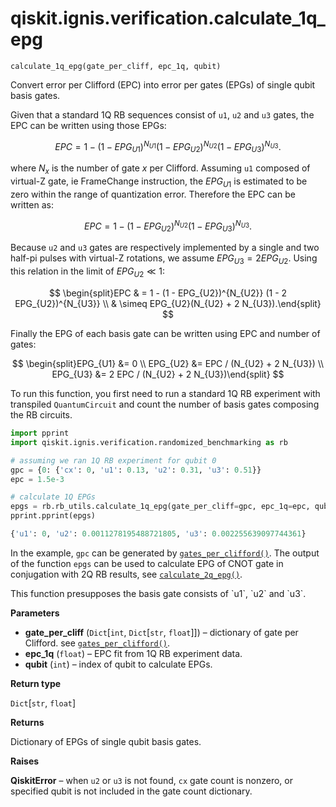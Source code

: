 <span id="qiskit-ignis-verification-calculate-1q-epg" />

# qiskit.ignis.verification.calculate\_1q\_epg

`calculate_1q_epg(gate_per_cliff, epc_1q, qubit)`

Convert error per Clifford (EPC) into error per gates (EPGs) of single qubit basis gates.

Given that a standard 1Q RB sequences consist of `u1`, `u2` and `u3` gates, the EPC can be written using those EPGs:

$$
EPC = 1 - (1 - EPG_{U1})^{N_{U1}} (1 - EPG_{U2})^{N_{U2}} (1 - EPG_{U3})^{N_{U3}}.
$$

where $N_{x}$ is the number of gate $x$ per Clifford. Assuming `u1` composed of virtual-Z gate, ie FrameChange instruction, the $EPG_{U1}$ is estimated to be zero within the range of quantization error. Therefore the EPC can be written as:

$$
EPC = 1 - (1 - EPG_{U2})^{N_{U2}} (1 - EPG_{U3})^{N_{U3}}.
$$

Because `u2` and `u3` gates are respectively implemented by a single and two half-pi pulses with virtual-Z rotations, we assume $EPG_{U3} = 2EPG_{U2}$. Using this relation in the limit of $EPG_{U2} \ll 1$:

$$
\begin{split}EPC & = 1 - (1 - EPG_{U2})^{N_{U2}} (1 - 2 EPG_{U2})^{N_{U3}} \\
    & \simeq EPG_{U2}(N_{U2} + 2 N_{U3}).\end{split}
$$

Finally the EPG of each basis gate can be written using EPC and number of gates:

$$
\begin{split}EPG_{U1} &= 0 \\
EPG_{U2} &= EPC / (N_{U2} + 2 N_{U3}) \\
EPG_{U3} &= 2 EPC / (N_{U2} + 2 N_{U3})\end{split}
$$

To run this function, you first need to run a standard 1Q RB experiment with transpiled `QuantumCircuit` and count the number of basis gates composing the RB circuits.

```python
import pprint
import qiskit.ignis.verification.randomized_benchmarking as rb

# assuming we ran 1Q RB experiment for qubit 0
gpc = {0: {'cx': 0, 'u1': 0.13, 'u2': 0.31, 'u3': 0.51}}
epc = 1.5e-3

# calculate 1Q EPGs
epgs = rb.rb_utils.calculate_1q_epg(gate_per_cliff=gpc, epc_1q=epc, qubit=0)
pprint.pprint(epgs)
```

```python
{'u1': 0, 'u2': 0.0011278195488721805, 'u3': 0.002255639097744361}
```

In the example, `gpc` can be generated by [`gates_per_clifford()`](qiskit.ignis.verification.gates_per_clifford#qiskit.ignis.verification.gates_per_clifford "qiskit.ignis.verification.gates_per_clifford"). The output of the function `epgs` can be used to calculate EPG of CNOT gate in conjugation with 2Q RB results, see [`calculate_2q_epg()`](qiskit.ignis.verification.calculate_2q_epg#qiskit.ignis.verification.calculate_2q_epg "qiskit.ignis.verification.calculate_2q_epg").

<Admonition title="Note" type="note">
  This function presupposes the basis gate consists of `u1`, `u2` and `u3`.
</Admonition>

**Parameters**

*   **gate\_per\_cliff** (`Dict`\[`int`, `Dict`\[`str`, `float`]]) – dictionary of gate per Clifford. see [`gates_per_clifford()`](qiskit.ignis.verification.gates_per_clifford#qiskit.ignis.verification.gates_per_clifford "qiskit.ignis.verification.gates_per_clifford").
*   **epc\_1q** (`float`) – EPC fit from 1Q RB experiment data.
*   **qubit** (`int`) – index of qubit to calculate EPGs.

**Return type**

`Dict`\[`str`, `float`]

**Returns**

Dictionary of EPGs of single qubit basis gates.

**Raises**

**QiskitError** – when `u2` or `u3` is not found, `cx` gate count is nonzero, or specified qubit is not included in the gate count dictionary.
